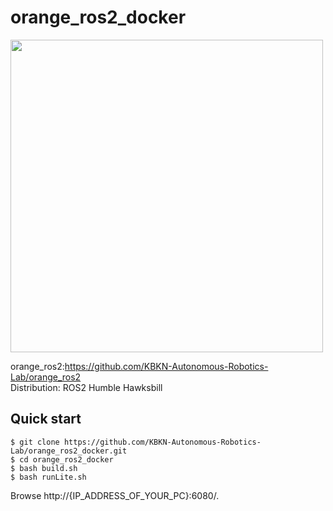 # orange_ros2_docker
<img src="https://user-images.githubusercontent.com/84959376/211188830-9464ddf6-5d16-43bf-908e-90e52eda350c.png" width="500px">

orange_ros2:https://github.com/KBKN-Autonomous-Robotics-Lab/orange_ros2  
Distribution: ROS2 Humble Hawksbill
## Quick start
```
$ git clone https://github.com/KBKN-Autonomous-Robotics-Lab/orange_ros2_docker.git
$ cd orange_ros2_docker
$ bash build.sh
$ bash runLite.sh
```
Browse http://{IP_ADDRESS_OF_YOUR_PC}:6080/.
